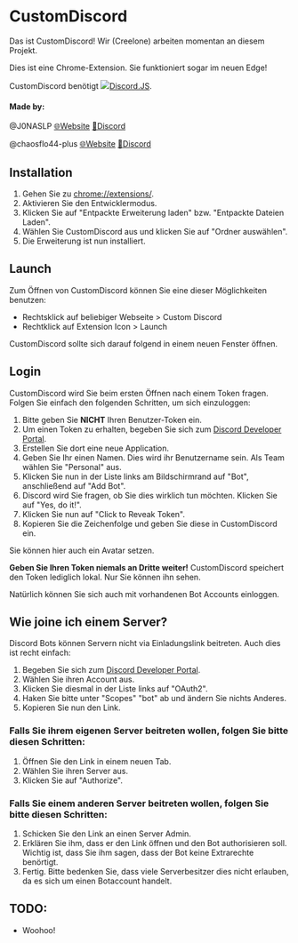 # CustomDiscord
Das ist CustomDiscord! Wir (Creelone) arbeiten momentan an diesem Projekt.

Dies ist eine Chrome-Extension.
Sie funktioniert sogar im neuen Edge!

CustomDiscord benötigt ![](https://discord.js.org/favicon.ico)[Discord.JS](https://github.com/discordjs/discord.js/tree/webpack).

#### Made by:
@J0NASLP [🌐Website](https://cohalejoja.selfhost.eu) [💬Discord](https://www.discord.gg/UHY559S)

@chaosflo44-plus [🌐Website](https://cfpweb.ddns.net) [💬Discord](https://www.discord.gg/w9B9bqJ)

## Installation
1. Gehen Sie zu [chrome://extensions/](chrome://extensions/).
2. Aktivieren Sie den Entwicklermodus.
3. Klicken Sie auf "Entpackte Erweiterung laden" bzw. "Entpackte Dateien Laden".
4. Wählen Sie CustomDiscord aus und klicken Sie auf "Ordner auswählen".
5. Die Erweiterung ist nun installiert.

## Launch
Zum Öffnen von CustomDiscord können Sie eine dieser Möglichkeiten benutzen:
* Rechtsklick auf beliebiger Webseite > Custom Discord
* Rechtklick auf Extension Icon > Launch

CustomDiscord sollte sich darauf folgend in einem neuen Fenster öffnen.

## Login
CustomDiscord wird Sie beim ersten Öffnen nach einem Token fragen.
Folgen Sie einfach den folgenden Schritten, um sich einzuloggen:
1. Bitte geben Sie **NICHT** Ihren Benutzer-Token ein.
2. Um einen Token zu erhalten, begeben Sie sich zum [Discord Developer Portal](https://discord.com/developers/applications).
3. Erstellen Sie dort eine neue Application.
4. Geben Sie Ihr einen Namen. Dies wird ihr Benutzername sein. Als Team wählen Sie "Personal" aus.
5. Klicken Sie nun in der Liste links am Bildschirmrand auf "Bot", anschließend auf "Add Bot".
6. Discord wird Sie fragen, ob Sie dies wirklich tun möchten. Klicken Sie auf "Yes, do it!".
7. Klicken Sie nun auf "Click to Reveak Token".
8. Kopieren Sie die Zeichenfolge und geben Sie diese in CustomDiscord ein.

Sie können hier auch ein Avatar setzen.

**Geben Sie Ihren Token niemals an Dritte weiter!**
CustomDiscord speichert den Token lediglich lokal. Nur Sie können ihn sehen.

Natürlich können Sie sich auch mit vorhandenen Bot Accounts einloggen.

## Wie joine ich einem Server?
Discord Bots können Servern nicht via Einladungslink beitreten.
Auch dies ist recht einfach:
1. Begeben Sie sich zum [Discord Developer Portal](https://discord.com/developers/applications).
2. Wählen Sie ihren Account aus.
3. Klicken Sie diesmal in der Liste links auf "OAuth2".
4. Haken Sie bitte unter "Scopes" "bot" ab und ändern Sie nichts Anderes.
5. Kopieren Sie nun den Link.

### Falls Sie ihrem eigenen Server beitreten wollen, folgen Sie bitte diesen Schritten:
1. Öffnen Sie den Link in einem neuen Tab.
2. Wählen Sie ihren Server aus.
3. Klicken Sie auf "Authorize".

### Falls Sie einem anderen Server beitreten wollen, folgen Sie bitte diesen Schritten:
1. Schicken Sie den Link an einen Server Admin.
2. Erklären Sie ihm, dass er den Link öffnen und den Bot authorisieren soll.
   Wichtig ist, dass Sie ihm sagen, dass der Bot keine Extrarechte benörtigt.
3. Fertig.
Bitte bedenken Sie, dass viele Serverbesitzer dies nicht erlauben, da es sich um einen Botaccount handelt.

## TODO:
* Woohoo!
